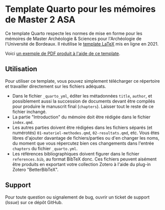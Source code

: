 Template Quarto pour les mémoires de Master 2 ASA
=================================================

Ce template Quarto respecte les normes de mise en forme pour les mémoires de Master Archéologie & Sciences pour l'Archéologie de l'Université de Bordeaux.
Il réutilise le [template LaTeX](https://gitub.u-bordeaux.fr/fsantos/template-latex-m2-bgs) mis en ligne en 2021.

Voici [un exemple de PDF produit à l'aide de ce template](_manuscrit/memoire.pdf).

## Utilisation

Pour utiliser ce template, vous pouvez simplement télécharger ce répertoire et travailler directement sur les fichiers adéquats.

* Dans le fichier `_quarto_yml`, éditer les métadonnées `title`, `author`, et possiblement aussi la succession de documents devant être compilés pour produire le manuscrit final (`chapters`). Laisser tout le reste de ce fichier inchangé.
* La partie "Introduction" du mémoire doit être rédigée dans le fichier `index.qmd`.
* Les autres parties doivent être rédigées dans les fichiers séparés (et numérotés) `01-materiel-methodes.qmd`, `02-resultats.qmd`, etc. Vous êtes libres d'ajouter davantage de fichiers/parties ou d'en changer les noms, du moment que vous répercutez bien ces changements dans l'entrée `chapters` du fichier `_quarto.yml`.
* Les références bibliographiques doivent figurer dans le fichier `references.bib`, au format BibTeX donc. Ces fichiers peuvent aisément être produits en exportant votre collection Zotero à l'aide du plug-in Zotero "BetterBibTeX".

## Support

Pour toute question ou signalement de bug, ouvrir un ticket de support (*Issue*) sur ce dépôt GitHub.
